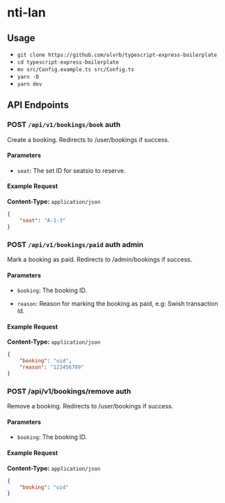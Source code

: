 # nti-lan

## Usage

* `git clone https://github.com/olvrb/typescript-express-boilerplate`
* `cd typescript-express-boilerplate`
* `mv src/Config.example.ts src/Config.ts`
* `yarn -D`
* `yarn dev`


## API Endpoints

### **POST** `/api/v1/bookings/book` auth

Create a booking. Redirects to /user/bookings if success.

#### Parameters

- `seat`: The set ID for seatsio to reserve.

#### Example Request 

**Content-Type:** `application/json`

```json
{
    "seat": "A-1-3"
}
```

### **POST** `/api/v1/bookings/paid` auth admin

Mark a booking as paid. Redirects to /admin/bookings if success.

#### Parameters

- `booking`: The booking ID.

- `reason`: Reason for marking the booking as paid, e.g: Swish transaction Id.

#### Example Request

**Content-Type:** `application/json`

```json
{
    "booking": "uid",
    "reason": "123456789"
}
```


### **POST** /api/v1/bookings/remove auth

Remove a booking. Redirects to /user/bookings if success.

#### Parameters
- `booking`: The booking ID.

#### Example Request

**Content-Type:** `application/json`

```json
{
    "booking": "uid"
}
```